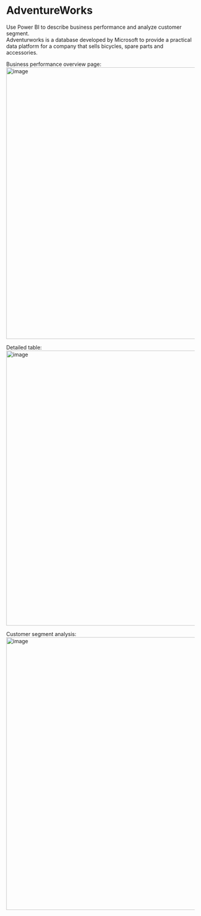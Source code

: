 # AdventureWorks
Use Power BI to describe business performance and analyze customer segment.  
Adventurworks is a database developed by Microsoft to provide a practical data platform for a company that sells bicycles, spare parts and accessories.

Business performance overview page:
<img width="1296" height="725" alt="image" src="https://github.com/user-attachments/assets/7d99a406-7c55-438b-8691-a3da01455f04" />

Detailed table:
<img width="1302" height="734" alt="image" src="https://github.com/user-attachments/assets/22426242-4405-4e83-848c-cc046bf64ebb" />

Customer segment analysis:
<img width="1296" height="728" alt="image" src="https://github.com/user-attachments/assets/b3630704-7716-4afc-943c-168afc668b62" />
